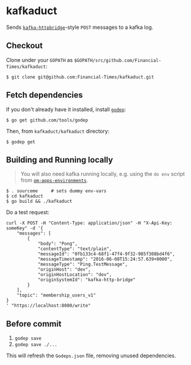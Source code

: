 # kafkaduct

Sends [`kafka-httpbridge`](http://git.svc.ft.com:8080/projects/MXT/repos/kafka-http-bridge/browse)-style `POST` messages to a kafka log.

## Checkout

Clone under your `GOPATH` as `$GOPATH/src/github.com/Financial-Times/kafkaduct`:

    $ git clone git@github.com:Financial-Times/kafkaduct.git

## Fetch dependencies

If you don't already have it installed, install [`godep`](https://github.com/tools/godep):

    $ go get github.com/tools/godep

Then, from `kafkaduct/kafkaduct` directory:

    $ godep get

## Building and Running locally

> You will also need kafka running locally, e.g. using the `do env` script from  [`om-apps-environments`](http://git.svc.ft.com:8080/projects/OM/repos/om-apps-environments/browse).


    $ . sourceme     # sets dummy env-vars
    $ cd kafkaduct
    $ go build && ./kafkaduct

Do a test request:
```
curl -X POST -H "Content-Type: application/json" -H "X-Api-Key: someKey" -d '{
    "messages": [
        {
            "body": "Pong",
            "contentType": "text/plain",
            "messageId": "0fb133c4-68f1-47f4-9f32-985f308bd4f6",
            "messageTimestamp": "2016-06-08T15:24:57.639+0000",
            "messageType": "Ping.TestMessage",
            "originHost": "dev",
            "originHostLocation": "dev",
            "originSystemId": "kafka-http-bridge"
        }
    ],
    "topic": "membership_users_v1"
}
' "https://localhost:8080/write"

```

## Before commit

1. `godep save`
2. `godep save ./...`

This will refresh the `Godeps.json` file, removing unused dependencies.
